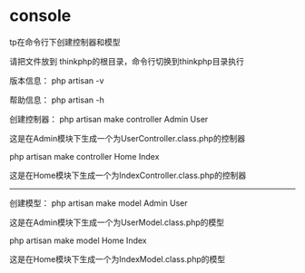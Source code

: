 # console

tp在命令行下创建控制器和模型

请把文件放到 thinkphp的根目录，命令行切换到thinkphp目录执行

版本信息： php artisan -v

帮助信息： php artisan -h


创建控制器：
php artisan make controller Admin User

这是在Admin模块下生成一个为UserController.class.php的控制器

php artisan make controller Home Index

这是在Home模块下生成一个为IndexController.class.php的控制器

---------------------------------------------------

创建模型：
php artisan make model Admin User

这是在Admin模块下生成一个为UserModel.class.php的模型


php artisan make model Home Index

这是在Home模块下生成一个为IndexModel.class.php的模型


